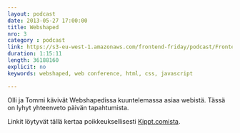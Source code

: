 ```yaml
---
layout: podcast
date: 2013-05-27 17:00:00
title: Webshaped
nro: 3
category : podcast
link: https://s3-eu-west-1.amazonaws.com/frontend-friday/podcast/Frontend-Friday-Episode-3-Webshaped.mp3
duration: 1:15:11
length: 36188160
explicit: no
keywords: webshaped, web conference, html, css, javascript

---
```


Olli ja Tommi kävivät Webshapedissa kuuntelemassa asiaa webistä. Tässä on lyhyt yhteenveto päivän tapahtumista. 

Linkit löytyvät tällä kertaa poikkeuksellisesti [Kippt.comista](https://kippt.com/Glen/webshaped-2013).


